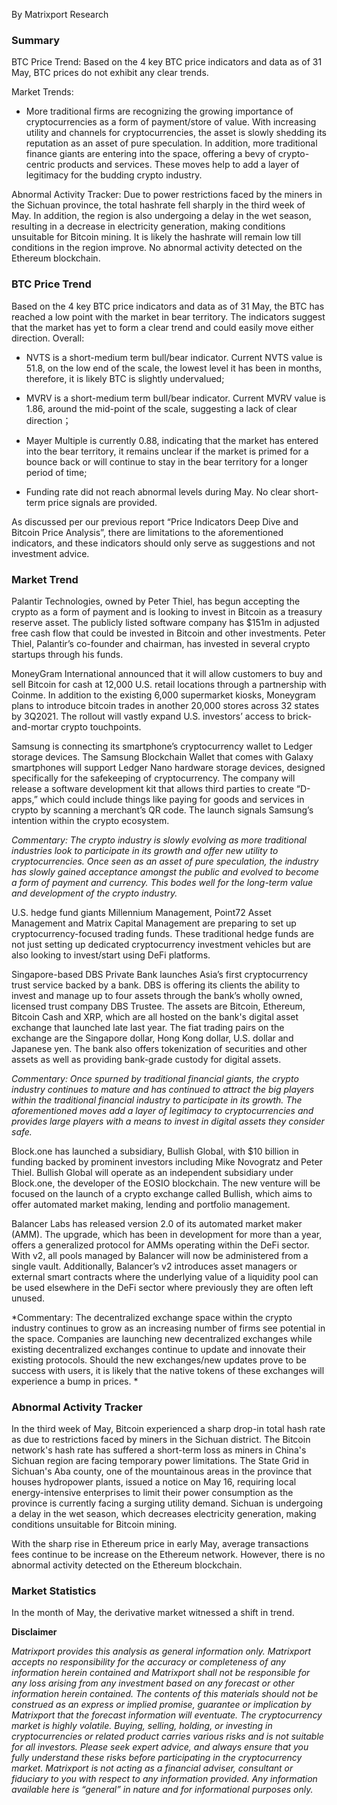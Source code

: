 By Matrixport Research

### Summary

BTC Price Trend: Based on the 4 key BTC price indicators and data as of 31 May, BTC prices do not exhibit any clear trends.

Market Trends: 

-	More traditional firms are recognizing the growing importance of cryptocurrencies as a form of payment/store of value. With increasing utility and channels for cryptocurrencies, the asset is slowly shedding its reputation as an asset of pure speculation. In addition, more traditional finance giants are entering into the space, offering a bevy of crypto-centric products and services. These moves help to add a layer of legitimacy for the budding crypto industry.

Abnormal Activity Tracker: Due to power restrictions faced by the miners in the Sichuan province, the total hashrate fell sharply in the third week of May. In addition, the region is also undergoing a delay in the wet season, resulting in a decrease in electricity generation, making conditions unsuitable for Bitcoin mining. It is likely the hashrate will remain low till conditions in the region improve. No abnormal activity detected on the Ethereum blockchain. 

### BTC Price Trend

Based on the 4 key BTC price indicators and data as of 31 May, the BTC has reached a low point with the market in bear territory. The indicators suggest that the market has yet to form a clear trend and could easily move either direction. Overall:

- NVTS is a short-medium term bull/bear indicator. Current NVTS value is 51.8, on the low end of the scale, the lowest level it has been in months, therefore, it is likely BTC is slightly undervalued;

-	MVRV is a short-medium term bull/bear indicator. Current MVRV value is 1.86, around the mid-point of the scale, suggesting a lack of clear direction；

-	Mayer Multiple is currently 0.88, indicating that the market has entered into the bear territory, it remains unclear if the market is primed for a bounce back or will continue to stay in the bear territory for a longer period of time; 

-	Funding rate did not reach abnormal levels during May. No clear short-term price signals are provided.

As discussed per our previous report “Price Indicators Deep Dive and Bitcoin Price Analysis”, there are limitations to the aforementioned indicators, and these indicators should only serve as suggestions and not investment advice.
 
### Market Trend

Palantir Technologies, owned by Peter Thiel, has begun accepting the crypto as a form of payment and is looking to invest in Bitcoin as a treasury reserve asset. The publicly listed software company has $151m in adjusted free cash flow that could be invested in Bitcoin and other investments. Peter Thiel, Palantir’s co-founder and chairman, has invested in several crypto startups through his funds.

MoneyGram International announced that it will allow customers to buy and sell Bitcoin for cash at 12,000 U.S. retail locations through a partnership with Coinme. In addition to the existing 6,000 supermarket kiosks, Moneygram plans to introduce bitcoin trades in another 20,000 stores across 32 states by 3Q2021. The rollout will vastly expand U.S. investors’ access to brick-and-mortar crypto touchpoints.

Samsung is connecting its smartphone’s cryptocurrency wallet to Ledger storage devices. The Samsung Blockchain Wallet that comes with Galaxy smartphones will support Ledger Nano hardware storage devices, designed specifically for the safekeeping of cryptocurrency. The company will release a software development kit that allows third parties to create “D-apps,” which could include things like paying for goods and services in crypto by scanning a merchant’s QR code. The launch signals Samsung’s intention within the crypto ecosystem.

*Commentary: The crypto industry is slowly evolving as more traditional industries look to participate in its growth and offer new utility to cryptocurrencies. Once seen as an asset of pure speculation, the industry has slowly gained acceptance amongst the public and evolved to become a form of payment and currency. This bodes well for the long-term value and development of the crypto industry.*

U.S. hedge fund giants Millennium Management, Point72 Asset Management and Matrix Capital Management are preparing to set up cryptocurrency-focused trading funds. These traditional hedge funds are not just setting up dedicated cryptocurrency investment vehicles but are also looking to invest/start using DeFi platforms.

Singapore-based DBS Private Bank launches Asia’s first cryptocurrency trust service backed by a bank. DBS is offering its clients the ability to invest and manage up to four assets through the bank’s wholly owned, licensed trust company DBS Trustee. The assets are Bitcoin, Ethereum, Bitcoin Cash and XRP, which are all hosted on the bank's digital asset exchange that launched late last year. The fiat trading pairs on the exchange are the Singapore dollar, Hong Kong dollar, U.S. dollar and Japanese yen. The bank also offers tokenization of securities and other assets as well as providing bank-grade custody for digital assets. 

*Commentary: Once spurned by traditional financial giants, the crypto industry continues to mature and has continued to attract the big players within the traditional financial industry to participate in its growth. The aforementioned moves add a layer of legitimacy to cryptocurrencies and provides large players with a means to invest in digital assets they consider safe.*

Block.one has launched a subsidiary, Bullish Global, with $10 billion in funding backed by prominent investors including Mike Novogratz and Peter Thiel. Bullish Global will operate as an independent subsidiary under Block.one, the developer of the EOSIO blockchain. The new venture will be focused on the launch of a crypto exchange called Bullish, which aims to offer automated market making, lending and portfolio management.

Balancer Labs has released version 2.0 of its automated market maker (AMM). The upgrade, which has been in development for more than a year, offers a generalized protocol for AMMs operating within the DeFi sector. With v2, all pools managed by Balancer will now be administered from a single vault. Additionally, Balancer’s v2 introduces asset managers or external smart contracts where the underlying value of a liquidity pool can be used elsewhere in the DeFi sector where previously they are often left unused.

*Commentary: The decentralized exchange space within the crypto industry continues to grow as an increasing number of firms see potential in the space. Companies are launching new decentralized exchanges while existing decentralized exchanges continue to update and innovate their existing protocols. Should the new exchanges/new updates prove to be success with users, it is likely that the native tokens of these exchanges will experience a bump in prices. *

### Abnormal Activity Tracker

In the third week of May, Bitcoin experienced a sharp drop-in total hash rate as due to restrictions faced by miners in the Sichuan district. The Bitcoin network's hash rate has suffered a short-term loss as miners in China's Sichuan region are facing temporary power limitations. The State Grid in Sichuan's Aba county, one of the mountainous areas in the province that houses hydropower plants, issued a notice on May 16, requiring local energy-intensive enterprises to limit their power consumption as the province is currently facing a surging utility demand. Sichuan is undergoing a delay in the wet season, which decreases electricity generation, making conditions unsuitable for Bitcoin mining.
 
With the sharp rise in Ethereum price in early May, average transactions fees continue to be increase on the Ethereum network. However, there is no abnormal activity detected on the Ethereum blockchain. 

### Market Statistics

In the month of May, the derivative market witnessed a shift in trend.
 
**Disclaimer**

*Matrixport provides this analysis as general information only. Matrixport accepts no responsibility for the accuracy or completeness of any information herein contained and Matrixport shall not be responsible for any loss arising from any investment based on any forecast or other information herein contained. The contents of this materials should not be construed as an express or implied promise, guarantee or implication by Matrixport that the forecast information will eventuate. The cryptocurrency market is highly volatile. Buying, selling, holding, or investing in cryptocurrencies or related product carries various risks and is not suitable for all investors. Please seek expert advice, and always ensure that you fully understand these risks before participating in the cryptocurrency market.
Matrixport is not acting as a financial adviser, consultant or fiduciary to you with respect to any information provided. Any information available here is “general” in nature and for informational purposes only.*

